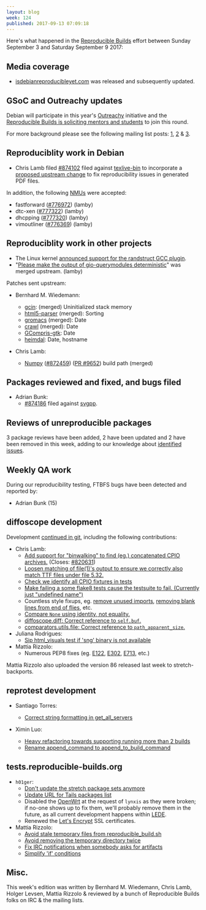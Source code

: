 ```yaml
---
layout: blog
week: 124
published: 2017-09-13 07:09:18
---
```


Here's what happened in the [Reproducible Builds](https://reproducible-builds.org) effort between Sunday September 3 and Saturday September 9 2017:

Media coverage
--------------

- [isdebianreproducibleyet.com](https://isdebianreproducibleyet.com) was released and subsequently updated.

GSoC and Outreachy updates
--------------------------

Debian will participate in this year's [Outreachy](https://outreachy.org) initiative and the [Reproducible Builds is soliciting mentors and students](https://wiki.debian.org/Outreachy/Round15/Projects/ReproducibleBuildsOfDebian) to join this round.

For more background please see the following mailing list posts: [1](https://lists.debian.org/debian-outreach/2017/09/msg00000.html), [2](https://lists.debian.org/debian-outreach/2017/09/msg00013.html) & [3](https://lists.alioth.debian.org/pipermail/reproducible-builds/Week-of-Mon-20170904/009209.html).

Reproduciblity work in Debian
-----------------------------

- Chris Lamb filed [#874102](https://bugs.debian.org/874102) filed against [texlive-bin](https://tracker.debian.org/pkg/texlive-bin) to incorporate a [proposed upstream change](http://tug.org/pipermail/tex-live/2017-September/040576.html) to fix reproducibility issues in generated PDF files.

In addition, the following [NMUs](https://wiki.debian.org/NonMaintainerUpload) were accepted:

* fastforward ([#776972](https://bugs.debian.org/776972)) (lamby)
* dtc-xen ([#777322](https://bugs.debian.org/777322)) (lamby)
* dhcpping ([#777320](https://bugs.debian.org/777320)) (lamby)
* vimoutliner ([#776369](https://bugs.debian.org/776369)) (lamby)

Reproduciblity work in other projects
-----------------------------

- The Linux kernel [announced support for the randstruct GCC plugin](https://outflux.net/blog/archives/2017/09/05/security-things-in-linux-v4-13/).
- "[Please make the output of gio-querymodules deterministic](https://bugzilla.gnome.org/show_bug.cgi?id=786983)" was merged upstream. (lamby)

Patches sent upstream:

- Bernhard M. Wiedemann:
  - [gcin](https://build.opensuse.org/package/view_file/M17N/gcin/gcin-reproducible.patch): (merged) Uninitialized stack memory
  - [html5-parser](https://github.com/kovidgoyal/html5-parser/pull/5) (merged): Sorting
  - [gromacs](https://gerrit.gromacs.org/6896) (merged): Date
  - [crawl](https://github.com/crawl/crawl/pull/609) (merged): Date
  - [GCompris-gtk](https://github.com/gcompris/GCompris-gtk/pull/21): Date
  - [heimdal](https://github.com/heimdal/heimdal/pull/332): Date, hostname

- Chris Lamb:
  - [Numpy](http://www.numpy.org/) ([#872459](https://bugs.debian.org/872459)) ([PR #9652](https://github.com/numpy/numpy/pull/9652)) build path (merged)

Packages reviewed and fixed, and bugs filed
-------------------------------------------

* Adrian Bunk:
  * [#874186](https://bugs.debian.org/874186) filed against [svgpp](https://tracker.debian.org/pkg/svgpp).


Reviews of unreproducible packages
----------------------------------

3 package reviews have been added, 2 have been updated and 2 have been removed in this week,
adding to our knowledge about [identified issues](https://tests.reproducible-builds.org/debian/index_issues.html).

Weekly QA work
--------------

During our reproducibility testing, FTBFS bugs have been detected and reported by:

 - Adrian Bunk (15)

diffoscope development
----------------------

Development [continued in git](https://salsa.debian.org/reproducible-builds/diffoscope.git/log/),
including the following contributions:


- Chris Lamb:
  - [Add support for "binwalking" to find (eg.) concatenated CPIO archives.](https://salsa.debian.org/reproducible-builds/diffoscope/commit/1c26813) (Closes: [#820631](https://bugs.debian.org/820631))
  - [Loosen matching of file(1)'s output to ensure we correctly also match TTF files under file 5.32.](https://salsa.debian.org/reproducible-builds/diffoscope/commit/af9fe04)
  - [Check we identify all CPIO fixtures in tests](https://salsa.debian.org/reproducible-builds/diffoscope/commit/6e02ece)
  - [Make failing a some flake8 tests cause the testsuite to fail. (Currently just "undefined name")](https://salsa.debian.org/reproducible-builds/diffoscope/commit/fd06241)
  - Countless style fixups, eg. [remove unused imports](https://salsa.debian.org/reproducible-builds/diffoscope/commit/4228246), [removing blank lines from end of flies](https://salsa.debian.org/reproducible-builds/diffoscope/commit/b223a8a), etc.
  - [Compare `None` using identity, not equality.](https://salsa.debian.org/reproducible-builds/diffoscope/commit/69359ba)
  - [diffoscope.diff: Correct reference to `self.buf`.](https://salsa.debian.org/reproducible-builds/diffoscope/commit/b1a904a)
  - [comparators.utils.file: Correct reference to `path_apparent_size`.](https://salsa.debian.org/reproducible-builds/diffoscope/commit/e50e50d)
- Juliana Rodrigues:
  - [Sip html\_visuals test if 'sng' binary is not available](https://salsa.debian.org/reproducible-builds/diffoscope/commit/97f074f)
- Mattia Rizzolo:
  - Numerous PEP8 fixes (eg. [E122](https://salsa.debian.org/reproducible-builds/diffoscope/commit/9ea6a95), [E302](https://salsa.debian.org/reproducible-builds/diffoscope/commit/7b7786b), [E713](https://salsa.debian.org/reproducible-builds/diffoscope/commit/2a014b5), etc.)


Mattia Rizzolo also uploaded the version 86 released last week to stretch-backports.

reprotest development
---------------------

- Santiago Torres:
  - [Correct string formatting in get\_all\_servers](https://salsa.debian.org/reproducible-builds/reprotest.git/commit/?id=86499b7)

- Ximin Luo:
  - [Heavy refactoring towards supporting running more than 2 builds](https://salsa.debian.org/reproducible-builds/reprotest.git/commit/?id=a6e50a4)
  - [Rename append\_command to append\_to\_build\_command](https://salsa.debian.org/reproducible-builds/reprotest.git/commit/?id=8f5b743)



tests.reproducible-builds.org
-----------------------------

- `h01ger`:
  + [Don't update the stretch package sets anymore](https://anonscm.debian.org/git/qa/jenkins.debian.net.git/commit/?id=68f41865892c0758fd630991a79fde74617e87b9)
  + [Update URL for Tails packages list](https://anonscm.debian.org/git/qa/jenkins.debian.net.git/commit/?id=25b7dd5c10c0707ae94e92c337924bd942116857)
  + Disabled the [OpenWrt](https://openwrt.org/) at the request of `lynxis` as they were broken; if no-one shows up to fix them, we'll probably remove them in the future, as all current development happens within [LEDE](https://lede-project.org/).
  + Renewed the [Let's Encrypt](https://letsencrypt.org/) SSL certificates.
- Mattia Rizzolo:
  + [Avoid stale temporary files from reproducible_build.sh](https://anonscm.debian.org/git/qa/jenkins.debian.net.git/commit/?id=ab0508b05f65b0e254e1e9b669c11566e29ff830)
  + [Avoid removing the temporary directory twice](https://anonscm.debian.org/git/qa/jenkins.debian.net.git/commit/?id=4b9909555c6be1cbcb17c109d94d37ac5e0dbc28)
  + [Fix IRC notifications when somebody asks for artifacts](https://anonscm.debian.org/git/qa/jenkins.debian.net.git/commit/?id=5649bf3534145e4c6adab8482b6bd2959ea08aac)
  + [Simplify 'if' conditions](https://anonscm.debian.org/git/qa/jenkins.debian.net.git/commit/?id=ad48e93bc2bb9d5984f87c24e5e30d0b58910106)


Misc.
-----

This week's edition was written by Bernhard M. Wiedemann, Chris Lamb, Holger Levsen, Mattia Rizzolo & reviewed by a bunch of Reproducible Builds folks on IRC & the mailing lists.
